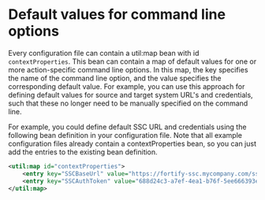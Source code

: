 # Default values for command line options
Every configuration file can contain a util:map bean with id `contextProperties`. This bean can contain a map of
default values for one or more action-specific command line options. In this map, the key specifies the name of the 
command line option, and the value specifies the corresponding default value. For example, you can use this approach
for defining default values for source and target system URL's and credentials, such that these no longer need to be
manually specified on the command line.

For example, you could define default SSC URL and credentials using the following bean definition in your configuration
file. Note that all example configuration files already contain a contextProperties bean, so you can just add the 
entries to the existing bean definition.

```xml
<util:map id="contextProperties">
	<entry key="SSCBaseUrl" value="https://fortify-ssc.mycompany.com/ssc"/>
	<entry key="SSCAuthToken" value="688d24c3-a7ef-4ea1-b76f-5ee666393ebc"/>
</util:map>
```


